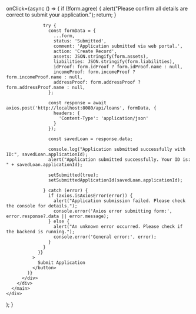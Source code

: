 onClick={async () => {
                  if (!form.agree) {
                    alert("Please confirm all details are correct to submit your application.");
                    return;
                  }

                  try {
                    const formData = {
                      ...form,
                      status: 'Submitted',
                      comment: 'Application submitted via web portal.',
                      action: 'Create Record',
                      assets: JSON.stringify(form.assets),
                      liabilities: JSON.stringify(form.liabilities),
                      idProof: form.idProof ? form.idProof.name : null,
                      incomeProof: form.incomeProof ? form.incomeProof.name : null,
                      addressProof: form.addressProof ? form.addressProof.name : null,
                    };

                    const response = await axios.post('http://localhost:8080/api/loans', formData, {
                      headers: {
                        'Content-Type': 'application/json'
                      }
                    });
                    
                    const savedLoan = response.data;

                    console.log("Application submitted successfully with ID:", savedLoan.applicationId);
                    alert("Application submitted successfully. Your ID is: " + savedLoan.applicationId);

                    setSubmitted(true);
                    setSubmittedApplicationId(savedLoan.applicationId);

                  } catch (error) {
                    if (axios.isAxiosError(error)) {
                      alert("Application submission failed. Please check the console for details.");
                      console.error('Axios error submitting form:', error.response?.data || error.message);
                    } else {
                      alert("An unknown error occurred. Please check if the backend is running.");
                      console.error('General error:', error);
                    }
                  }
                }}
              >
                Submit Application
              </button>
            )}
          </div>
        </div>
      </main>
    </div>
  );
}
